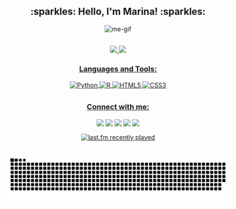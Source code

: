<h2 align="center">:sparkles: Hello, I'm Marina! :sparkles:</h2>

<div align="center">
  <img alt="me-gif" height="180" src="https://cdn.discordapp.com/attachments/697952492004180052/900806677006282842/gif-me.gif">
</div>

##
<div align="center">
  <a href="https://github.com/m-eicardi">
  <img height="160em" src="https://github-readme-stats.vercel.app/api?username=m-eicardi&show_icons=true&theme=material-palenight&include_all_commits=true&count_private=true"/>
  <img height="160em" src="https://github-readme-stats.vercel.app/api/top-langs/?username=m-eicardi&layout=compact&langs_count=16&theme=material-palenight"/>
</div> 
  
<div align="center">
  <h3>Languages and Tools:</h3>
  <img align="center" alt="Python" src="https://img.shields.io/badge/Python-14354C?style=for-the-badge&logo=python&logoColor=white">
  <img align="center" alt="R" src="https://img.shields.io/badge/R-276DC3?style=for-the-badge&logo=r&logoColor=white">
  <img align="center" alt="HTML5" src="https://img.shields.io/badge/HTML5-E34F26?style=for-the-badge&logo=html5&logoColor=white">
  <img align="center" alt="CSS3" src="https://img.shields.io/badge/CSS3-1572B6?style=for-the-badge&logo=css3&logoColor=white">
</div>


##
<div align="center">
  <h3>Connect with me:</h3>
  <a href="https://www.linkedin.com/in/marina-eicardi-b318451ab/" target="_blank_"><img align="center" src="https://img.shields.io/badge/-LinkedIn-%230077B5?style=for-the-badge&logo=linkedin&logoColor=white" target="_blank"></a>
  <a href="https://instagram.com/mari.eicardi" target="_blank_"><img align="center" src="https://img.shields.io/badge/-Instagram-%23E4405F?style=for-the-badge&logo=instagram&logoColor=white" target="_blank"></a>
  <a href = "mailto: marinaeicardi.me@gmail.com"><img align="center" src="https://img.shields.io/badge/-Gmail-%23333?style=for-the-badge&logo=gmail&logoColor=white" target="_blank_"></a>
  <a href="https://www.kaggle.com/marinaeicardi" target="_blank_"><img align="center" src="https://img.shields.io/badge/Kaggle-20BEFF?style=for-the-badge&logo=Kaggle&logoColor=white" target="_blank_"></a>
  <a href="https://open.spotify.com/user/eusouamarena" target="_blank_"><img align="center" src="https://img.shields.io/badge/Spotify-1ED760?&style=for-the-badge&logo=spotify&logoColor=white" target="_blank_"></a>
  <p></p>
  <a href="https://www.last.fm/pt/user/marieicardi" target="_blank_"><img align="center" src="https://my-last-fm-readme.vercel.app/api?user=marieicardi&width=540&count=1" alt="last.fm recently played" target="_blank_"></a>

##
  
![Snake animation](https://github.com/m-eicardi/m-eicardi/blob/output/github-contribution-grid-snake.svg)

</div>
